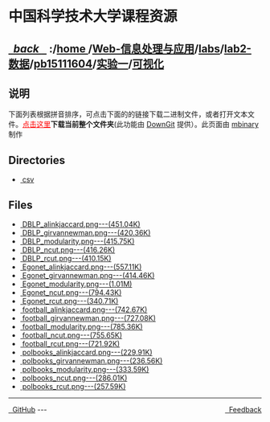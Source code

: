 
<!--
<head>
    <meta http-equiv="content-type" content="text/html; charset=utf-8">
    <title> 中国科学技术大学课程资源</title>
</head>
-->
# 中国科学技术大学课程资源

<div>
  <h2>
    <a href="../index.html">&nbsp;&nbsp;<i class="fa fa-level-up">back </i>&nbsp;&nbsp;</a>
    :/<a href="../../../../../../index.html">home <i class="fa fa-home"></i></a>/<a href="../../../../../index.html">Web-信息处理与应用</a>/<a href="../../../../index.html">labs</a>/<a href="../../../index.html">lab2-数据</a>/<a href="../../index.html">pb15111604</a>/<a href="../index.html">实验一</a>/<a href="index.html">可视化</a>
  </h2>
</div>

## 说明
下面列表根据拼音排序，可点击下面的的链接下载二进制文件，或者打开文本文件。<a href="http://downgit.zhoudaxiaa.com/#/home?url=https://github.com/USTC-Resource/USTC-Course/tree/master/Web-信息处理与应用/labs/lab2-数据/pb15111604/实验一/可视化" style="color:red;text-decoration:underline;" target="_black">点击这里</a>**下载当前整个文件夹**(此功能由 [DownGit](http://downgit.zhoudaxiaa.com) 提供）。此页面由 [mbinary](https://mbinary.xyz) 制作

## Directories
<ul><li><a href="csv/index.html"><i class="fa fa-folder"></i>&nbsp;csv</a></li></ul>

## Files
<ul><li><a href="https://raw.githubusercontent.com/USTC-Resource/USTC-Course/master/Web-信息处理与应用/labs/lab2-数据/pb15111604/实验一/可视化/DBLP_alinkjaccard.png"><i class="fa fa-file-picture-o"></i>&nbsp;DBLP_alinkjaccard.png---(451.04K)</a></li>
<li><a href="https://raw.githubusercontent.com/USTC-Resource/USTC-Course/master/Web-信息处理与应用/labs/lab2-数据/pb15111604/实验一/可视化/DBLP_girvannewman.png"><i class="fa fa-file-picture-o"></i>&nbsp;DBLP_girvannewman.png---(420.36K)</a></li>
<li><a href="https://raw.githubusercontent.com/USTC-Resource/USTC-Course/master/Web-信息处理与应用/labs/lab2-数据/pb15111604/实验一/可视化/DBLP_modularity.png"><i class="fa fa-file-picture-o"></i>&nbsp;DBLP_modularity.png---(415.75K)</a></li>
<li><a href="https://raw.githubusercontent.com/USTC-Resource/USTC-Course/master/Web-信息处理与应用/labs/lab2-数据/pb15111604/实验一/可视化/DBLP_ncut.png"><i class="fa fa-file-picture-o"></i>&nbsp;DBLP_ncut.png---(416.26K)</a></li>
<li><a href="https://raw.githubusercontent.com/USTC-Resource/USTC-Course/master/Web-信息处理与应用/labs/lab2-数据/pb15111604/实验一/可视化/DBLP_rcut.png"><i class="fa fa-file-picture-o"></i>&nbsp;DBLP_rcut.png---(410.15K)</a></li>
<li><a href="https://raw.githubusercontent.com/USTC-Resource/USTC-Course/master/Web-信息处理与应用/labs/lab2-数据/pb15111604/实验一/可视化/Egonet_alinkjaccard.png"><i class="fa fa-file-picture-o"></i>&nbsp;Egonet_alinkjaccard.png---(557.11K)</a></li>
<li><a href="https://raw.githubusercontent.com/USTC-Resource/USTC-Course/master/Web-信息处理与应用/labs/lab2-数据/pb15111604/实验一/可视化/Egonet_girvannewman.png"><i class="fa fa-file-picture-o"></i>&nbsp;Egonet_girvannewman.png---(414.46K)</a></li>
<li><a href="https://raw.githubusercontent.com/USTC-Resource/USTC-Course/master/Web-信息处理与应用/labs/lab2-数据/pb15111604/实验一/可视化/Egonet_modularity.png"><i class="fa fa-file-picture-o"></i>&nbsp;Egonet_modularity.png---(1.01M)</a></li>
<li><a href="https://raw.githubusercontent.com/USTC-Resource/USTC-Course/master/Web-信息处理与应用/labs/lab2-数据/pb15111604/实验一/可视化/Egonet_ncut.png"><i class="fa fa-file-picture-o"></i>&nbsp;Egonet_ncut.png---(794.43K)</a></li>
<li><a href="https://raw.githubusercontent.com/USTC-Resource/USTC-Course/master/Web-信息处理与应用/labs/lab2-数据/pb15111604/实验一/可视化/Egonet_rcut.png"><i class="fa fa-file-picture-o"></i>&nbsp;Egonet_rcut.png---(340.71K)</a></li>
<li><a href="https://raw.githubusercontent.com/USTC-Resource/USTC-Course/master/Web-信息处理与应用/labs/lab2-数据/pb15111604/实验一/可视化/football_alinkjaccard.png"><i class="fa fa-file-picture-o"></i>&nbsp;football_alinkjaccard.png---(742.67K)</a></li>
<li><a href="https://raw.githubusercontent.com/USTC-Resource/USTC-Course/master/Web-信息处理与应用/labs/lab2-数据/pb15111604/实验一/可视化/football_girvannewman.png"><i class="fa fa-file-picture-o"></i>&nbsp;football_girvannewman.png---(727.08K)</a></li>
<li><a href="https://raw.githubusercontent.com/USTC-Resource/USTC-Course/master/Web-信息处理与应用/labs/lab2-数据/pb15111604/实验一/可视化/football_modularity.png"><i class="fa fa-file-picture-o"></i>&nbsp;football_modularity.png---(785.36K)</a></li>
<li><a href="https://raw.githubusercontent.com/USTC-Resource/USTC-Course/master/Web-信息处理与应用/labs/lab2-数据/pb15111604/实验一/可视化/football_ncut.png"><i class="fa fa-file-picture-o"></i>&nbsp;football_ncut.png---(755.65K)</a></li>
<li><a href="https://raw.githubusercontent.com/USTC-Resource/USTC-Course/master/Web-信息处理与应用/labs/lab2-数据/pb15111604/实验一/可视化/football_rcut.png"><i class="fa fa-file-picture-o"></i>&nbsp;football_rcut.png---(721.92K)</a></li>
<li><a href="https://raw.githubusercontent.com/USTC-Resource/USTC-Course/master/Web-信息处理与应用/labs/lab2-数据/pb15111604/实验一/可视化/polbooks_alinkjaccard.png"><i class="fa fa-file-picture-o"></i>&nbsp;polbooks_alinkjaccard.png---(229.91K)</a></li>
<li><a href="https://raw.githubusercontent.com/USTC-Resource/USTC-Course/master/Web-信息处理与应用/labs/lab2-数据/pb15111604/实验一/可视化/polbooks_girvannewman.png"><i class="fa fa-file-picture-o"></i>&nbsp;polbooks_girvannewman.png---(236.56K)</a></li>
<li><a href="https://raw.githubusercontent.com/USTC-Resource/USTC-Course/master/Web-信息处理与应用/labs/lab2-数据/pb15111604/实验一/可视化/polbooks_modularity.png"><i class="fa fa-file-picture-o"></i>&nbsp;polbooks_modularity.png---(333.59K)</a></li>
<li><a href="https://raw.githubusercontent.com/USTC-Resource/USTC-Course/master/Web-信息处理与应用/labs/lab2-数据/pb15111604/实验一/可视化/polbooks_ncut.png"><i class="fa fa-file-picture-o"></i>&nbsp;polbooks_ncut.png---(286.01K)</a></li>
<li><a href="https://raw.githubusercontent.com/USTC-Resource/USTC-Course/master/Web-信息处理与应用/labs/lab2-数据/pb15111604/实验一/可视化/polbooks_rcut.png"><i class="fa fa-file-picture-o"></i>&nbsp;polbooks_rcut.png---(257.59K)</a></li></ul>

---
<div style="text-decration:underline;display:inline">
  <a href="https://github.com/USTC-Resource/USTC-Course.git" target="_blank" rel="external"><i class="fa fa-github"></i>&nbsp; GitHub</a>
  <a href="mailto:&#122;huheqin1@gmail?subject=反馈与建议" style="float:right" target="_blank" rel="external"><i class="fa fa-envelope"></i>&nbsp; Feedback</a>
</div>
---


